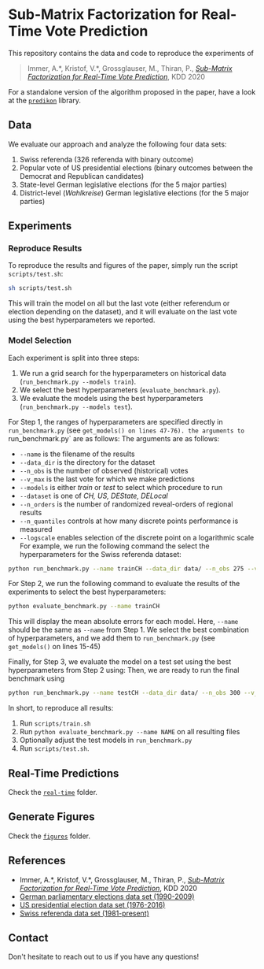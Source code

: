 # Sub-Matrix Factorization for Real-Time Vote Prediction

This repository contains the data and code to reproduce the experiments of

> Immer, A.\*, Kristof, V.\*, Grossglauser, M., Thiran, P., [*Sub-Matrix Factorization for Real-Time Vote Prediction*](https://infoscience.epfl.ch/record/278872), KDD 2020

For a standalone version of the algorithm proposed in the paper, have a look at the [`predikon`](https://github.com/indy-lab/predikon) library.

## Data

We evaluate our approach and analyze the following four data sets:
1. Swiss referenda (326 referenda with binary outcome)
2. Popular vote of US presidential elections (binary outcomes between the Democrat and Republican candidates)
3. State-level German legislative elections (for the 5 major parties)
4. District-level (*Wahlkreise*) German legislative elections (for the 5 major parties)

## Experiments

### Reproduce Results

To reproduce the results and figures of the paper, simply run the script `scripts/test.sh`:

```bash
sh scripts/test.sh
```

This will train the model on all but the last vote (either referendum or election depending on the dataset), and it will evaluate on the last vote using the best hyperparameters we reported.

### Model Selection

Each experiment is split into three steps:
1. We run a grid search for the hyperparameters on historical data (`run_benchmark.py --models train`).
2. We select the best hyperparameters (`evaluate_benchmark.py`).
3. We evaluate the models using the best hyperparameters (`run_benchmark.py --models test`).

For Step 1, the ranges of hyperparameters are specified directly in `run_benchmark.py` (see `get_models() on lines 47-76).
the arguments to `run_benchmark.py` are as follows:
The arguments are as follows:
- `--name` is the filename of the results
- `--data_dir` is the directory for the dataset
- `--n_obs` is the number of observed (historical) votes
- `--v_max` is the last vote for which we make predictions
- `--models` is either _train_ or _test_ to select which procedure to run
- `--dataset` is one of _CH, US, DEState, DELocal_
- `--n_orders` is the number of randomized reveal-orders of regional results
- `--n_quantiles` controls at how many discrete points performance is measured
- `--logscale` enables selection of the discrete point on a logarithmic scale
For example, we run the following command the select the hyperparameters for the Swiss referenda dataset:
```bash
python run_benchmark.py --name trainCH --data_dir data/ --n_obs 275 --v_max 300 --models train --dataset CH --n_orders 10 --n_quantiles 50 --logscale
```

For Step 2, we run the following command to evaluate the results of the experiments to select the best hyperparameters:
```bash
python evaluate_benchmark.py --name trainCH
```
This will display the mean absolute errors for each model.
Here, `--name` should be the same as `--name` from Step 1.
We select the best combination of hyperparameters, and we add them to `run_benchmark.py` (see `get_models()` on lines 15-45)

Finally, for Step 3, we evaluate the model on a test set using the best hyperparameters from Step 2 using:
Then, we are ready to run the final benchmark using
```bash
python run_benchmark.py --name testCH --data_dir data/ --n_obs 300 --v_max 326 --models test --dataset CH --n_orders 100 --n_quantiles 50 --logscale
```

In short, to reproduce all results:
1. Run `scripts/train.sh`
2. Run `python evaluate_benchmark.py --name NAME` on all resulting files
3. Optionally adjust the test models in `run_benchmark.py`
4. Run `scripts/test.sh`.

## Real-Time Predictions

Check the [`real-time`](real-time) folder.

## Generate Figures

Check the [`figures`](figures) folder.

## References

- Immer, A.\*, Kristof, V.\*, Grossglauser, M., Thiran, P., [*Sub-Matrix Factorization for Real-Time Vote Prediction*](https://infoscience.epfl.ch/record/278872), KDD 2020
- [German parliamentary elections data set (1990-2009)](https://nsd.no/european_election_database/country/germany/parliamentary_elections.html)
- [US presidential election data set (1976-2016)](https://dataverse.harvard.edu/dataset.xhtml?persistentId=doi:10.7910/DVN/42MVDX)
- [Swiss referenda data set (1981-present)](https://opendata.swiss/en/dataset/echtzeitdaten-am-abstimmungstag-zu-eidgenoessischen-abstimmungsvorlagen)

## Contact

Don't hesitate to reach out to us if you have any questions!
